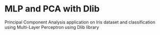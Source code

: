 # MLP and PCA with Dlib
Principal Component Analysis application on Iris dataset and classification using Multi-Layer Perceptron using Dlib library 
